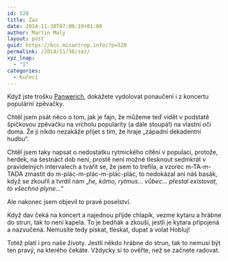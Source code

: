```yaml
---
id: 520
title: Zaz
date: 2014-11-30T07:00:19+01:00
author: Martin Maly
layout: post
guid: https://kcc.misantrop.info/?p=520
permalink: /2014/11/30/zaz/
xyz_lnap:
  - "1"
categories:
  - Kuřecí
---
```

Když jste trošku [Panwerich](https://www.misantrop.info/panwerich/), dokážete vydolovat ponaučení i z koncertu populární zpěvačky.

Chtěl jsem psát něco o tom, jak je fajn, že můžeme teď vidět v podstatě špičkovou zpěvačku na vrcholu popularity (a dále stoupá!) na vlastní oči doma. Že jí nikdo nezakáže přijet s tím, že hraje &#8222;západní dekadentní hudbu&#8220;.

Chtěl jsem taky napsat o nedostatku rytmického cítění v populaci, protože, herdek, na šestnáct dob není, prostě není možné tlesknout sedmkrát v pravidelných intervalech a tvářit se, že jsem to trefila, a vzorec m-TA-m-TADA zmastit do m-plác-m-plác-m-plác-plác, to nedokázal ani náš basák, když se zkouřil a tvrdil nám &#8222;_he, kámo, rytmus&#8230; vůbec&#8230; přestal existovat, to všechno plyne&#8230;_&#8220;

Ale nakonec jsem objevil to pravé poselství.

Když dav čeká na koncert a najednou přijde chlapík, vezme kytaru a hrábne do strun, tak to není kapela. To je bedňák a zkouší, jestli je kytara připojená a nazvučená. Nemusíte tedy pískat, tleskat, dupat a volat Hobluj!

Totéž platí i pro naše životy. Jestli někdo hrábne do strun, tak to nemusí být ten pravý, na kterého čekáte. Vždycky si to ověřte, než se začnete radovat.